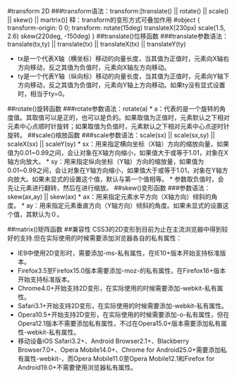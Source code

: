 #transform 2D
###transform语法：transform:[translate() || rotate() || scale() || skew() || martrix()]
释：transform的变形方式可叠加作用
	#object {
	    transform-origin: 0 0;
	    transform: rotate(15deg)  translateX(230px)  scale(1.5, 2.6)  skew(220deg, -150deg)
	}
<span id="transtate">
##translate()位移函数
</span>
###translate参数语法：translate(tx,ty) || translate(tx) || translateX(tx) || translateY(ty)
* tx是一个代表X轴（横坐标）移动的向量长度，当其值为正值时，元素向X轴右方向移动，反之其值为负值时，元素向X轴左方向移动。
* ty是一个代表Y轴（纵向标）移动的向量长度，当其值为正值时，元素向Y轴下方向移动，反之其值为负值时，元素向Y轴上方向移动。如果ty没有显式设置时，相当于ty=0。

<span id="rotate">
##rotate()旋转函数
</span>
###rotate参数语法：rotate(a)
* a：代表的是一个旋转的角度值。其取值可以是正的，也可以是负的。如果取值为正值时，元素默认之下相对元素中心点顺时针旋转；如果取值为负值时，元素默认之下相对元素中心点逆时针旋转。

<span id="scale">
##scale()缩放函数
</span>
###scale参数语法：scale(sx) || scale(sx,sy) || scaleX(sx) || scaleY(sy)
* sx：用来指定横向坐标（X轴）方向的缩放向量，如果值为0.01~0.99之间，会让对象在X轴方向缩小，如果值大于或等于1.01，对象在X轴方向放大。
* sy：用来指定纵向坐标（Y轴）方向的缩放量，如果值为0.01~0.99之间，会让对象在Y轴方向缩小，如果值大于或等于1.01，对象在Y轴方向放大。如果未显式的设置这个值，默认与第一个值相等。
* 参数取负值时，会先让元素进行翻转，然后在进行缩放。

<span id="skew">
##skew()变形函数
</span>
###参数语法：skew(ax,ay) || skew(ax)
* ax：用来指定元素水平方向（X轴方向）倾斜的角度。
* ay：用来指定元素垂直方向（Y轴方向）倾斜的角度。如果未显式的设置这个值，其默认为０。

##matrix()矩阵函数
##兼容性
CSS3的2D变形到目前为止在主流浏览器中得到较好的支持.但在实际使用的时候需要添加浏览器各自的私有属性：
* IE9中使用2D变形时，需要添加-ms-私有属性，在IE10+版本开始支持标准版本。
* Firefox3.5至Firefox15.0版本需要添加-moz-的私有属性，在Firefox16+版本开始支持标准版本。
* Chrome4.0+开始支持2D变形，在实际使用的时候需要添加-webkit-私有属性。
* Safari3.1+开始支持2D变形，在实际使用的时候需要添加-webkit-私有属性。
* Opera10.5+开始支持2D变形，在实际使用的时候需要添加-o-私有属性，但在Opera12.1版本不需要添加私有属性，不过在Opera15.0+版本需要添加私有属性-webkit-私有属性。
* 移动设备iOS Safari3.2+、Android Browser2.1+、Blackberry Browser7.0+、Opera Mobile14.0+、Chrome for Android25.0+需要添加私有属性-webkit-，而Opera Mobile11.0至Opera Mobile12.1和Firefox for Android19.0+不需要使用浏览器私有属性。
